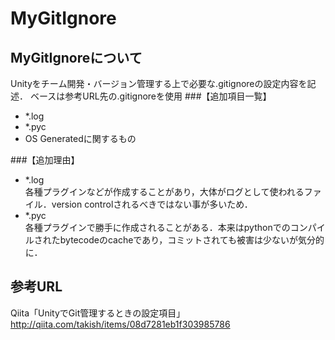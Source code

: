 # MyGitIgnore
## MyGitIgnoreについて
Unityをチーム開発・バージョン管理する上で必要な.gitignoreの設定内容を記述．
ベースは参考URL先の.gitignoreを使用
###【追加項目一覧】
- \*.log
- \*.pyc
- OS Generatedに関するもの

###【追加理由】
- \*.log  
各種プラグインなどが作成することがあり，大体がログとして使われるファイル．version controlされるべきではない事が多いため．  
- \*.pyc  
各種プラグインで勝手に作成されることがある．本来はpythonでのコンパイルされたbytecodeのcacheであり，コミットされても被害は少ないが気分的に．  

## 参考URL
Qiita「UnityでGit管理するときの設定項目」  
http://qiita.com/takish/items/08d7281eb1f303985786